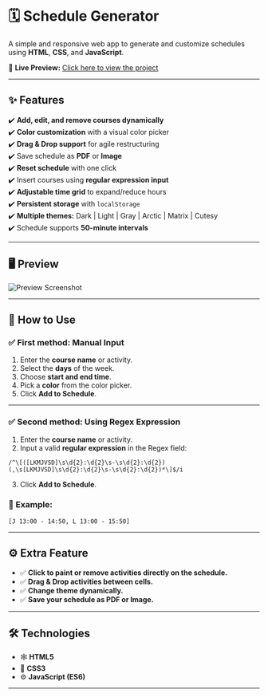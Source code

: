 # 🗓️ **Schedule Generator**

A simple and responsive web app to generate and customize schedules using **HTML**, **CSS**, and **JavaScript**.

🔗 **Live Preview:** [Click here to view the project](https://jason-montenegro.github.io/basic-ucr-schedule-generator/)

---

## ✨ **Features**

✔️ **Add, edit, and remove courses dynamically**  
✔️ **Color customization** with a visual color picker  
✔️ **Drag & Drop support** for agile restructuring  
✔️ Save schedule as **PDF** or **Image**  
✔️ **Reset schedule** with one click  
✔️ Insert courses using **regular expression input**  
✔️ **Adjustable time grid** to expand/reduce hours  
✔️ **Persistent storage** with `localStorage`  
✔️ **Multiple themes:** Dark | Light | Gray | Arctic | Matrix | Cutesy  
✔️ Schedule supports **50-minute intervals**  

---

## 🖥️ **Preview**
![Preview Screenshot](https://www.svgrepo.com/show/340812/pending.svg)

---

## 📖 **How to Use**

### ✅ **First method: Manual Input**
1. Enter the **course name** or activity.
2. Select the **days** of the week.
3. Choose **start and end time**.
4. Pick a **color** from the color picker.
5. Click **Add to Schedule**.

---

### ✅ **Second method: Using Regex Expression**
1. Enter the **course name** or activity.
2. Input a valid **regular expression** in the Regex field:
  ```regex
  /^\[([LKMJVSD]\s\d{2}:\d{2}\s-\s\d{2}:\d{2})(,\s[LKMJVSD]\s\d{2}:\d{2}\s-\s\d{2}:\d{2})*\]$/i
  ```
3. Click **Add to Schedule**.

### 📌 Example:
  ```
  [J 13:00 - 14:50, L 13:00 - 15:50]
  ```
---

## ⚙️ Extra Feature

- ✅ **Click to paint or remove activities directly on the schedule.**
- ✅ **Drag & Drop activities between cells.**
- ✅ **Change theme dynamically.**
- ✅ **Save your schedule as PDF or Image.**

---

## 🛠️ Technologies

- 🕸️ **HTML5**  
- 🎨 **CSS3**  
- ⚙️ **JavaScript (ES6)**  

---